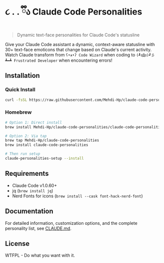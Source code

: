 # ૮ ․ ․ ྀིა Claude Code Personalities

> Dynamic text-face personalities for Claude Code's statusline

Give your Claude Code assistant a dynamic, context-aware statusline with 30+ text-face emoticons that change based on Claude's current activity.  
Watch Claude transform from `ʕ•ᴥ•ʔ Code Wizard` when coding to `(┛ಠДಠ)┛彡┻━┻ Frustrated Developer` when encountering errors!

## Installation

### Quick Install

```bash
curl -fsSL https://raw.githubusercontent.com/Mehdi-Hp/claude-code-personalities/main/install.sh | bash
```

### Homebrew

```bash
# Option 1: Direct install
brew install Mehdi-Hp/claude-code-personalities/claude-code-personalities

# Option 2: Via tap
brew tap Mehdi-Hp/claude-code-personalities
brew install claude-code-personalities

# Then run setup
claude-personalities-setup --install
```

## Requirements

- Claude Code v1.0.60+
- jq (`brew install jq`)
- Nerd Fonts for icons (`brew install --cask font-hack-nerd-font`)

## Documentation

For detailed information, customization options, and the complete personality list, see [CLAUDE.md](CLAUDE.md).

## License

WTFPL - Do what you want with it.